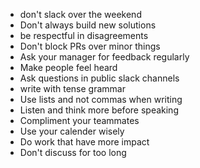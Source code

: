 - don't slack over the weekend
- Don't always build new solutions
- be respectful in disagreements
- Don't block PRs over minor things
- Ask your manager for feedback regularly
- Make people feel heard
- Ask questions in public slack channels
- write with tense grammar
- Use lists and not commas when writing
- Listen and think more before speaking
- Compliment your teammates
- Use your calender wisely
- Do work that have more impact
- Don't discuss for too long
